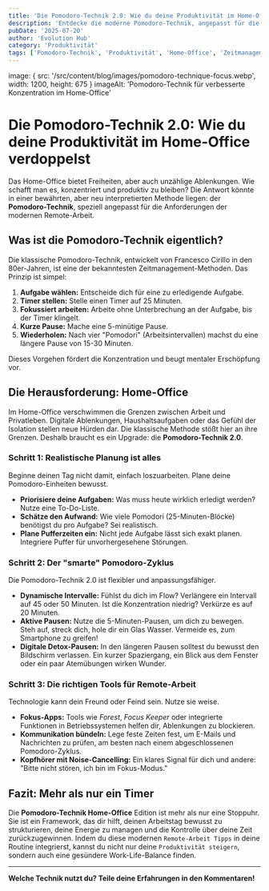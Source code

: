 ```yaml
---
title: 'Die Pomodoro-Technik 2.0: Wie du deine Produktivität im Home-Office verdoppelst'
description: 'Entdecke die moderne Pomodoro-Technik, angepasst für die Herausforderungen der Remote-Arbeit, und steigere deine Produktivität nachhaltig.'
pubDate: '2025-07-20'
author: 'Evolution Hub'
category: 'Produktivität'
tags: ['Pomodoro-Technik', 'Produktivität', 'Home-Office', 'Zeitmanagement']
---
```

image: { src: '/src/content/blog/images/pomodoro-technique-focus.webp', width: 1200, height: 675 }
imageAlt: 'Pomodoro-Technik für verbesserte Konzentration im Home-Office'

# Die Pomodoro-Technik 2.0: Wie du deine Produktivität im Home-Office verdoppelst

Das Home-Office bietet Freiheiten, aber auch unzählige Ablenkungen. Wie schafft man es, konzentriert und produktiv zu bleiben? Die Antwort könnte in einer bewährten, aber neu interpretierten Methode liegen: der **Pomodoro-Technik**, speziell angepasst für die Anforderungen der modernen Remote-Arbeit.

## Was ist die Pomodoro-Technik eigentlich?

Die klassische Pomodoro-Technik, entwickelt von Francesco Cirillo in den 80er-Jahren, ist eine der bekanntesten Zeitmanagement-Methoden. Das Prinzip ist simpel:

1.  **Aufgabe wählen:** Entscheide dich für eine zu erledigende Aufgabe.
2.  **Timer stellen:** Stelle einen Timer auf 25 Minuten.
3.  **Fokussiert arbeiten:** Arbeite ohne Unterbrechung an der Aufgabe, bis der Timer klingelt.
4.  **Kurze Pause:** Mache eine 5-minütige Pause.
5.  **Wiederholen:** Nach vier "Pomodori" (Arbeitsintervallen) machst du eine längere Pause von 15-30 Minuten.

Dieses Vorgehen fördert die Konzentration und beugt mentaler Erschöpfung vor.

## Die Herausforderung: Home-Office

Im Home-Office verschwimmen die Grenzen zwischen Arbeit und Privatleben. Digitale Ablenkungen, Haushaltsaufgaben oder das Gefühl der Isolation stellen neue Hürden dar. Die klassische Methode stößt hier an ihre Grenzen. Deshalb braucht es ein Upgrade: die **Pomodoro-Technik 2.0**.

### Schritt 1: Realistische Planung ist alles

Beginne deinen Tag nicht damit, einfach loszuarbeiten. Plane deine Pomodoro-Einheiten bewusst.

*   **Priorisiere deine Aufgaben:** Was muss heute wirklich erledigt werden? Nutze eine To-Do-Liste.
*   **Schätze den Aufwand:** Wie viele Pomodori (25-Minuten-Blöcke) benötigst du pro Aufgabe? Sei realistisch.
*   **Plane Pufferzeiten ein:** Nicht jede Aufgabe lässt sich exakt planen. Integriere Puffer für unvorhergesehene Störungen.

### Schritt 2: Der "smarte" Pomodoro-Zyklus

Die Pomodoro-Technik 2.0 ist flexibler und anpassungsfähiger.

*   **Dynamische Intervalle:** Fühlst du dich im Flow? Verlängere ein Intervall auf 45 oder 50 Minuten. Ist die Konzentration niedrig? Verkürze es auf 20 Minuten.
*   **Aktive Pausen:** Nutze die 5-Minuten-Pausen, um dich zu bewegen. Steh auf, streck dich, hole dir ein Glas Wasser. Vermeide es, zum Smartphone zu greifen!
*   **Digitale Detox-Pausen:** In den längeren Pausen solltest du bewusst den Bildschirm verlassen. Ein kurzer Spaziergang, ein Blick aus dem Fenster oder ein paar Atemübungen wirken Wunder.

### Schritt 3: Die richtigen Tools für Remote-Arbeit

Technologie kann dein Freund oder Feind sein. Nutze sie weise.

*   **Fokus-Apps:** Tools wie *Forest*, *Focus Keeper* oder integrierte Funktionen in Betriebssystemen helfen dir, Ablenkungen zu blockieren.
*   **Kommunikation bündeln:** Lege feste Zeiten fest, um E-Mails und Nachrichten zu prüfen, am besten nach einem abgeschlossenen Pomodoro-Zyklus.
*   **Kopfhörer mit Noise-Cancelling:** Ein klares Signal für dich und andere: "Bitte nicht stören, ich bin im Fokus-Modus."

## Fazit: Mehr als nur ein Timer

Die **Pomodoro-Technik Home-Office** Edition ist mehr als nur eine Stoppuhr. Sie ist ein Framework, das dir hilft, deinen Arbeitstag bewusst zu strukturieren, deine Energie zu managen und die Kontrolle über deine Zeit zurückzugewinnen. Indem du diese modernen `Remote-Arbeit Tipps` in deine Routine integrierst, kannst du nicht nur deine `Produktivität steigern`, sondern auch eine gesündere Work-Life-Balance finden.

---

**Welche Technik nutzt du? Teile deine Erfahrungen in den Kommentaren!**